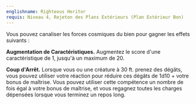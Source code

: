 ```yaml
---
englishname: Righteous Heritor
requis: Niveau 4, Rejeton des Plans Extérieurs (Plan Extérieur Bon)
---
```

Vous pouvez canaliser les forces cosmiques du bien pour gagner les effets suivants : 

**Augmentation de Caractéristiques.** Augmentez le score d'une caractéristique de 1, jusqu'à un maximum de 20.

**Coup d'Arrêt.** Lorsque vous ou une créature à 30 ft. prenez des dégâts, vous pouvez utiliser votre réaction pour réduire ces dégâts de 1d10 + votre bonus de maîtrise. Vous pouvez utiliser cette compétence un nombre de fois égal à votre bonus de maîtrise, et vous regagnez toutes les charges dépensées lorsque vous terminez un repos long.
